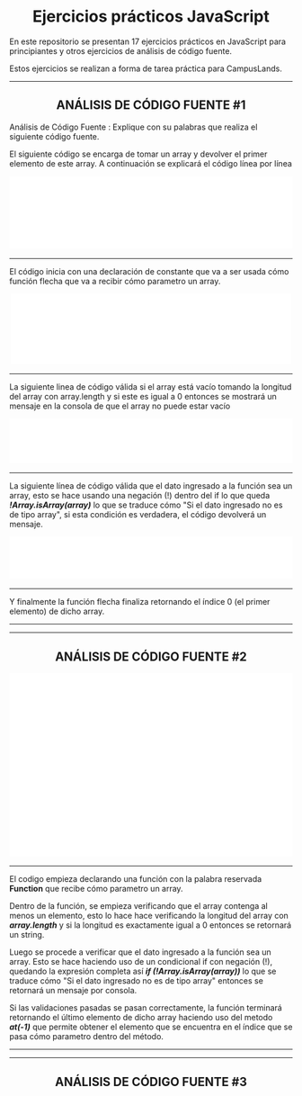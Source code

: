 <h1 align="center" width="80">Ejercicios prácticos JavaScript</h1>

  
  
  

En este repositorio se presentan 17 ejercicios prácticos en JavaScript para principiantes y otros ejercicios de análisis de código fuente.

  

Estos ejercicios se realizan a forma de tarea práctica para CampusLands.

  

-------------

  

<h2 align="center">ANÁLISIS DE CÓDIGO FUENTE #1</h1>

Análisis de Código Fuente : Explique con su palabras que realiza el siguiente código fuente.

El siguiente código se encarga de tomar un array y devolver el primer elemento de este array. A continuación se explicará el código línea por línea


<p align="center">
    <img width="550" src="/analisis_de_codigos/code-images/analisis-1/codigo_fuente.svg">
</p>

  

-----------

El código inicia con una declaración de constante que va a ser usada cómo función flecha que va a recibir cómo parametro un array.


<p align="center">
    <img width="500" src="/analisis_de_codigos/code-images/analisis-1/funcion_flecha.svg">
</p>


----------------------


La siguiente linea de código válida si el array está vacío tomando la longitud del array con array.length y si este es igual a 0 entonces se mostrará un mensaje en la consola de que el array no puede estar vacío


<p align="center">
    <img width="540" src="/analisis_de_codigos/code-images/analisis-1/longitud_array.svg">
</p>



------------------------


La siguiente línea de código válida que el dato ingresado a la función sea un array, esto se hace usando una negación (!) dentro del if lo que queda ***!Array.isArray(array)*** lo que se traduce cómo "Si el dato ingresado no es de tipo array", si esta condición es verdadera, el código devolverá un mensaje.

<p align="center">
    <img width="540" src="/analisis_de_codigos/code-images/analisis-1/if_array.svg">
</p>



-------------


Y finalmente la función flecha finaliza retornando el índice 0 (el primer elemento) de dicho array.


-------------
-------------


<h2 align="center">ANÁLISIS DE CÓDIGO FUENTE #2</h1>

<p align="center"><img src="/analisis_de_codigos/code-images/analisis-2/codigo_fuente.svg"></p>

------------

El codigo empieza declarando una función con la palabra reservada <strong>Function</strong> que recibe cómo parametro un array.

Dentro de la función, se empieza verificando que el array contenga al menos un elemento, esto lo hace hace verificando la longitud del array con ***array.length*** y si la longitud es exactamente igual a 0 entonces se retornará un string.

Luego se procede a verificar que el dato ingresado a la función sea un array.
Esto se hace haciendo uso de un condicional if con negación (!), quedando la expresión completa así ***if (!Array.isArray(array))*** lo que se traduce cómo "Si el dato ingresado no es de tipo array" entonces se retornará un mensaje por consola.

Si las validaciones pasadas se pasan correctamente, la función terminará retornando el último elemento de dicho array haciendo uso del metodo ***at(-1)*** que permite obtener el elemento que se encuentra en el índice que se pasa cómo parametro dentro del método.

---------
---------

<h2 align="center">ANÁLISIS DE CÓDIGO FUENTE #3</h2>
